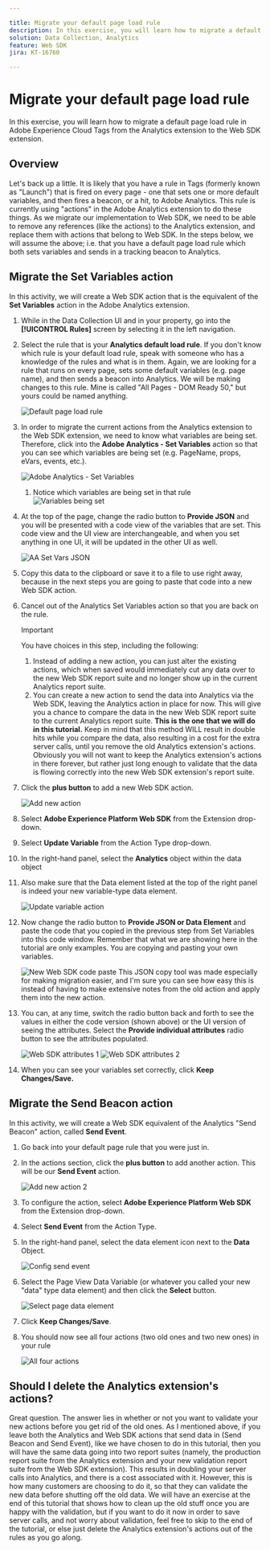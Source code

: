 ```yaml
---

title: Migrate your default page load rule
description: In this exercise, you will learn how to migrate a default page load rule in Adobe Experience Cloud Tags from the Analytics extension to the Web SDK extension.
solution: Data Collection, Analytics
feature: Web SDK
jira: KT-16760

---
```


# Migrate your default page load rule

In this exercise, you will learn how to migrate a default page load rule in Adobe Experience Cloud Tags from the Analytics extension to the Web SDK extension.

## Overview

Let's back up a little. It is likely that you have a rule in Tags (formerly known as "Launch") that is fired on every page - one that sets one or more default variables, and then fires a beacon, or a hit, to Adobe Analytics. This rule is currently using "actions" in the Adobe Analytics extension to do these things. As we migrate our implementation to Web SDK, we need to be able to remove any references (like the actions) to the Analytics extension, and replace them with actions that belong to Web SDK. In the steps below, we will assume the above; i.e. that you have a default page load rule which both sets variables and sends in a tracking beacon to Analytics.

## Migrate the Set Variables action

In this activity, we will create a Web SDK action that is the equivalent of the **Set Variables** action in the Adobe Analytics extension. 

1. While in the Data Collection UI and in your property, go into the **[!UICONTROL Rules]** screen by selecting it in the left navigation.
1. Select the rule that is your **Analytics default load rule**. If you don't know which rule is your default load rule, speak with someone who has a knowledge of the rules and what is in them. Again, we are looking for a rule that runs on every page, sets some default variables (e.g. page name), and then sends a beacon into Analytics. We will be making changes to this rule. Mine is called "All Pages - DOM Ready 50," but yours could be named anything.

    ![Default page load rule](assets/default-page-load-rule.jpg)

1. In order to migrate the current actions from the Analytics extension to the Web SDK extension, we need to know what variables are being set. Therefore, click into the **Adobe Analytics - Set Variables** action so that you can see which variables are being set (e.g. PageName, props, eVars, events, etc.).

    ![Adobe Analytics - Set Variables](assets/aa-set-variables.jpg)
    1. Notice which variables are being set in that rule 
    ![Variables being set](assets/aa-vars-set.jpg)

1. At the top of the page, change the radio button to **Provide JSON** and you will be presented with a code view of the variables that are set. This code view and the UI view are interchangeable, and when you set anything in one UI, it will be updated in the other UI as well. 

    ![AA Set Vars JSON](assets/aa-setvars-json.jpg)

1. Copy this data to the clipboard or save it to a file to use right away, because in the next steps you are going to paste that code into a new Web SDK action.
1. Cancel out of the Analytics Set Variables action so that you are back on the rule.

    >[!IMPORTANT]
    >
    >You have choices in this step, including the following:
    >1. Instead of adding a new action, you can just alter the existing actions, which when saved would immediately cut any data over to the new Web SDK report suite and no longer show up in the current Analytics report suite.
    >1. You can create a new action to send the data into Analytics via the Web SDK, leaving the Analytics action in place for now. This will give you a chance to compare the data in the new Web SDK report suite to the current Analytics report suite. **This is the one that we will do in this tutorial.** Keep in mind that this method WILL result in double hits while you compare the data, also resulting in a cost for the extra server calls, until you remove the old Analytics extension's actions. Obviously you will not want to keep the Analytics extension's actions in there forever, but rather just long enough to validate that the data is flowing correctly into the new Web SDK extension's report suite.

1. Click the **plus button** to add a new Web SDK action.

    ![Add new action](assets/add-new-action.jpg)

1. Select **Adobe Experience Platform Web SDK** from the Extension drop-down.  
1. Select **Update Variable** from the Action Type drop-down.
1. In the right-hand panel, select the **Analytics** object within the data object
1. Also make sure that the Data element listed at the top of the right panel is indeed your new variable-type data element.

    ![Update variable action](assets/update-variable-action-analytics.jpg)

1. Now change the radio button to **Provide JSON or Data Element** and paste the code that you copied in the previous step from Set Variables into this code window. Remember that what we are showing here in the tutorial are only examples. You are copying and pasting your own variables.

    ![New Web SDK code paste](assets/new-websdk-code-paste.jpg)
    This JSON copy tool was made especially for making migration easier, and I'm sure you can see how easy this is instead of having to make extensive notes from the old action and apply them into the new action. 

1. You can, at any time, switch the radio button back and forth to see the values in either the code version (shown above) or the UI version of seeing the attributes. Select the **Provide individual attributes** radio button to see the attributes populated.

    ![Web SDK attributes 1](assets/websdk-attributes-1.jpg)
    ![Web SDK attributes 2](assets/websdk-attributes-2.jpg)

1. When you can see your variables set correctly, click **Keep Changes/Save.**

## Migrate the Send Beacon action

In this activity, we will create a Web SDK equivalent of the Analytics "Send Beacon" action, called **Send Event**. 

1. Go back into your default page rule that you were just in.
1. In the actions section, click the **plus button** to add another action. This will be our **Send Event** action.

    ![Add new action 2](assets/add-new-action-2.jpg)

1. To configure the action, select **Adobe Experience Platform Web SDK** from the Extension drop-down.  
1. Select **Send Event** from the Action Type.  
1. In the right-hand panel, select the data element icon next to the **Data** Object. 

    ![Config send event](assets/send-event-config.jpg)

1. Select the Page View Data Variable (or whatever you called your new "data" type data element) and then click the **Select** button. 

    ![Select page data element](assets/select-data-element-variable.jpg)

1. Click **Keep Changes/Save**.
1. You should now see all four actions (two old ones and two new ones) in your rule

    ![All four actions](assets/all-four-actions.jpg)

## Should I delete the Analytics extension's actions?

Great question. The answer lies in whether or not you want to validate your new actions before you get rid of the old ones. As I mentioned above, if you leave both the Analytics and Web SDK actions that send data in (Send Beacon and Send Event), like we have chosen to do in this tutorial, then you will have the same data going into two report suites (namely, the production report suite from the Analytics extension and your new validation report suite from the Web SDK extension). This results in doubling your server calls into Analytics, and there is a cost associated with it. However, this is how many customers are choosing to do it, so that they can validate the new data before shutting off the old data. We will have an exercise at the end of this tutorial that shows how to clean up the old stuff once you are happy with the validation, but if you want to do it now in order to save server calls, and not worry about validation, feel free to skip to the end of the tutorial, or else just delete the Analytics extension's actions out of the rules as you go along.
